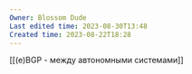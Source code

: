 ```yaml
---
Owner: Blossom Dude
Last edited time: 2023-08-30T13:48
Created time: 2023-08-22T18:28
---
```

[[(e)BGP - между автономными системами]]